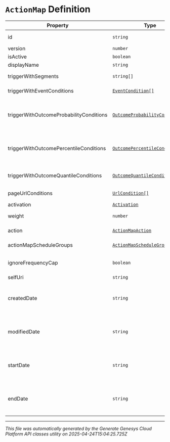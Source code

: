 # `ActionMap` Definition

| Property | Type | Required | Description |
|----------|------|----------|-------------|
| id | `string` | No | The globally unique identifier for the object. |
| version | `number` | No | The version of the action map. |
| isActive | `boolean` | No | Whether the action map is active. |
| displayName | `string` | Yes | Display name of the action map. |
| triggerWithSegments | `string[]` | Yes | Trigger action map if any segment in the list is assigned to a given customer. |
| triggerWithEventConditions | [`EventCondition[]`](eventcondition-definition.md) | No | List of event conditions that must be satisfied to trigger the action map. |
| triggerWithOutcomeProbabilityConditions | [`OutcomeProbabilityCondition[]`](outcomeprobabilitycondition-definition.md) | No | (deprecated - use triggerWithOutcomeQuantileConditions instead) Probability conditions for outcomes that must be satisfied to trigger the action map. |
| triggerWithOutcomePercentileConditions | [`OutcomePercentileCondition[]`](outcomepercentilecondition-definition.md) | No | (deprecated - use triggerWithOutcomeQuantileConditions instead) Percentile conditions for outcomes that must be satisfied to trigger the action map. |
| triggerWithOutcomeQuantileConditions | [`OutcomeQuantileCondition[]`](outcomequantilecondition-definition.md) | No | Quantile conditions for outcomes that must be satisfied to trigger the action map. |
| pageUrlConditions | [`UrlCondition[]`](urlcondition-definition.md) | Yes | URL conditions that a page must match for web actions to be displayable. |
| activation | [`Activation`](activation-definition.md) | No | Type of activation. |
| weight | `number` | No | Weight of the action map with higher number denoting higher weight. |
| action | [`ActionMapAction`](actionmapaction-definition.md) | No | The action that will be executed if this action map is triggered. |
| actionMapScheduleGroups | [`ActionMapScheduleGroups`](actionmapschedulegroups-definition.md) | No | The action map's associated schedule groups. |
| ignoreFrequencyCap | `boolean` | No | Override organization-level frequency cap and always offer web engagements from this action map. |
| selfUri | `string` | No | The URI for this object |
| createdDate | `string` | No | Timestamp indicating when the action map was created. Date time is represented as an ISO-8601 string. For example: yyyy-MM-ddTHH:mm:ss[.mmm]Z |
| modifiedDate | `string` | No | Timestamp indicating when the action map was last updated. Date time is represented as an ISO-8601 string. For example: yyyy-MM-ddTHH:mm:ss[.mmm]Z |
| startDate | `string` | No | Timestamp at which the action map is scheduled to start firing. Date time is represented as an ISO-8601 string. For example: yyyy-MM-ddTHH:mm:ss[.mmm]Z |
| endDate | `string` | No | Timestamp at which the action map is scheduled to stop firing. Date time is represented as an ISO-8601 string. For example: yyyy-MM-ddTHH:mm:ss[.mmm]Z |

---

*This file was automatically generated by the Generate Genesys Cloud Platform API classes utility on 2025-04-24T15:04:25.725Z*